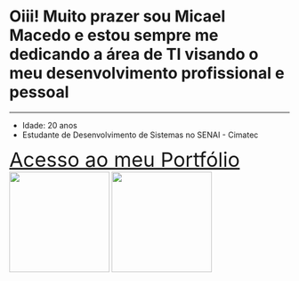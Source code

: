 <h1>Oiii! Muito prazer sou Micael Macedo e estou sempre me dedicando a área de TI visando o meu desenvolvimento profissional e pessoal</h1>
<hr>
<div>
  <ul>
    <li>Idade: 20 anos</li>
    <li>Estudante de Desenvolvimento de Sistemas no SENAI - Cimatec</li>
  </ul>
</div>
<a href="https://micael-macedo.github.io" style='font-size: 36px'>Acesso ao meu Portfólio</a>
<div>
  <img height="180em" src="https://github-readme-stats.vercel.app/api/top-langs/?username=Micael-Macedo&layout=compact&langs_count=7&theme=github_dark"/>
  <img height="180em" src="https://github-readme-stats.vercel.app/api?username=Micael-Macedo&show_icons=true&theme=github_dark&include_all_commits=true&count_private=true"/>
</div>

<!--
**Micael-Macedo/Micael-Macedo** is a ✨ _special_ ✨ repository because its `README.md` (this file) appears on your GitHub profile.

Here are some ideas to get you started:

- 🔭 I’m currently working on ...
- 🌱 I’m currently learning ...
- 👯 I’m looking to collaborate on ...
- 🤔 I’m looking for help with ...
- 💬 Ask me about ...
- 📫 How to reach me: ...
- 😄 Pronouns: ...
- ⚡ Fun fact: ...
-->
